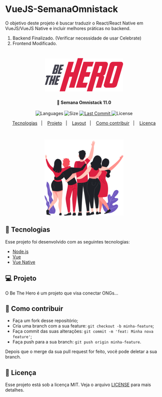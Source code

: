 # VueJS-SemanaOmnistack
O objetivo deste projeto é buscar traduzir o React/React Native em VueJS/VueJS Native e incluir melhores práticas no backend.

1. Backend Finalizado. (Verificar necessidade de usar Celebrate)
2. Frontend Modificado.
<h1 align="center">
    <img alt="Be The Hero" title="#BeTheHero" src=".github/logo.svg" width="250px" />
</h1>

<h4 align="center">
  🚀 Semana Omnistack 11.0
</h4>
<p align="center">
  <img alt="Languages" src="https://img.shields.io/github/languages/count/JoanPedro/BeTheHero-InVueJS">

  <img alt="Size" src="https://img.shields.io/github/repo-size/JoanPedro/BeTheHero-InVueJS">
  
  <a href="https://github.com/JoanPedro/BeTheHero-InVueJS/commits/master">
    <img alt="Last Commit" src="https://img.shields.io/github/last-commit/JoanPedro/BeTheHero-InVueJS">
  </a>

  <img alt="License" src="https://img.shields.io/badge/license-MIT-brightgreen">
</p>

<p align="center">
  <a href="#rocket-tecnologias">Tecnologias</a>&nbsp;&nbsp;&nbsp;|&nbsp;&nbsp;&nbsp;
  <a href="#-projeto">Projeto</a>&nbsp;&nbsp;&nbsp;|&nbsp;&nbsp;&nbsp;
  <a href="#-layout">Layout</a>&nbsp;&nbsp;&nbsp;|&nbsp;&nbsp;&nbsp;
  <a href="#-como-contribuir">Como contribuir</a>&nbsp;&nbsp;&nbsp;|&nbsp;&nbsp;&nbsp;
  <a href="#memo-licença">Licença</a>
</p>

<br>

<p align="center">
  <img alt="Frontend" src=".github/heroes.png" width="50%">
</p>

## :rocket: Tecnologias

Esse projeto foi desenvolvido com as seguintes tecnologias:

- [Node.js](https://nodejs.org/en/)
- [Vue](https://vuejs.org/)
- [Vue Native](https://vue-native.io/)

## 💻 Projeto

O Be The Hero é um projeto que visa conectar ONGs...

## 🤔 Como contribuir

- Faça um fork desse repositório;
- Cria uma branch com a sua feature: `git checkout -b minha-feature`;
- Faça commit das suas alterações: `git commit -m 'feat: Minha nova feature'`;
- Faça push para a sua branch: `git push origin minha-feature`.

Depois que o merge da sua pull request for feito, você pode deletar a sua branch.

## :memo: Licença

Esse projeto está sob a licença MIT. Veja o arquivo [LICENSE](LICENSE.md) para mais detalhes.
